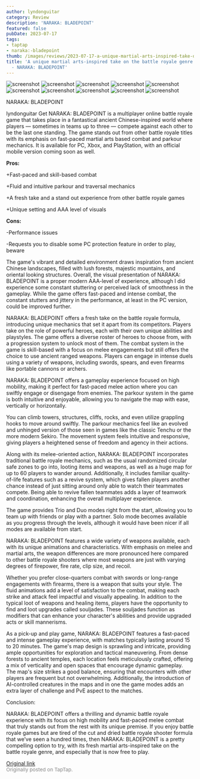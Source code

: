 ```yaml
---
author: lyndonguitar
category: Review
description: 'NARAKA: BLADEPOINT'
featured: false
pubDate: 2023-07-17
tags:
- taptap
- naraka:-bladepoint
thumb: /images/reviews/2023-07-17-a-unique-martial-arts-inspired-take-on-the-battle-royale-genre--full-review---naraka-blad-0.avif
title: 'A unique martial arts-inspired take on the battle royale genre | Full Review
  - NARAKA: BLADEPOINT'
---
```


<div class="gallery">
  <img src="/images/reviews/2023-07-17-a-unique-martial-arts-inspired-take-on-the-battle-royale-genre--full-review---naraka-blad-0.avif" alt="screenshot" />
  <img src="/images/reviews/2023-07-17-a-unique-martial-arts-inspired-take-on-the-battle-royale-genre--full-review---naraka-blad-1.avif" alt="screenshot" />
  <img src="/images/reviews/2023-07-17-a-unique-martial-arts-inspired-take-on-the-battle-royale-genre--full-review---naraka-blad-2.avif" alt="screenshot" />
  <img src="/images/reviews/2023-07-17-a-unique-martial-arts-inspired-take-on-the-battle-royale-genre--full-review---naraka-blad-3.avif" alt="screenshot" />
  <img src="/images/reviews/2023-07-17-a-unique-martial-arts-inspired-take-on-the-battle-royale-genre--full-review---naraka-blad-4.avif" alt="screenshot" />
  <img src="/images/reviews/2023-07-17-a-unique-martial-arts-inspired-take-on-the-battle-royale-genre--full-review---naraka-blad-5.avif" alt="screenshot" />
  <img src="/images/reviews/2023-07-17-a-unique-martial-arts-inspired-take-on-the-battle-royale-genre--full-review---naraka-blad-6.avif" alt="screenshot" />
  <img src="/images/reviews/2023-07-17-a-unique-martial-arts-inspired-take-on-the-battle-royale-genre--full-review---naraka-blad-7.avif" alt="screenshot" />
  <img src="/images/reviews/2023-07-17-a-unique-martial-arts-inspired-take-on-the-battle-royale-genre--full-review---naraka-blad-8.avif" alt="screenshot" />
  <img src="/images/reviews/2023-07-17-a-unique-martial-arts-inspired-take-on-the-battle-royale-genre--full-review---naraka-blad-9.avif" alt="screenshot" />
</div>

NARAKA: BLADEPOINT

lyndonguitar
Get
NARAKA: BLADEPOINT is a multiplayer online battle royale game that takes place in a fantastical ancient Chinese-inspired world where players — sometimes in teams up to three — compete against each other to be the last one standing. The game stands out from other battle royale titles with its emphasis on fast-paced martial arts based combat and parkour mechanics. It is available for PC, Xbox, and PlayStation, with an official mobile version coming soon as well.


**Pros:**


+Fast-paced and skill-based combat

+Fluid and intuitive parkour and traversal mechanics

+A fresh take and a stand out experience from other battle royale games

+Unique setting and AAA level of visuals


**Cons:**


-Performance issues

-Requests you to disable some PC protection feature in order to play, beware

The game's vibrant and detailed environment draws inspiration from ancient Chinese landscapes, filled with lush forests, majestic mountains, and oriental looking structures. Overall, the visual presentation of NARAKA: BLADEPOINT is a proper modern AAA-level of experience, although I did experience some constant stuttering or perceived lack of smoothness in the gameplay. While the game offers fast-paced and intense combat, the constant stutters and jittery in the performance, at least in the PC version, could be improved further.

NARAKA: BLADEPOINT offers a fresh take on the battle royale formula, introducing unique mechanics that set it apart from its competitors. Players take on the role of powerful heroes, each with their own unique abilities and playstyles. The game offers a diverse roster of heroes to choose from, with a progression system to unlock most of them. The combat system in the game is skill-based with a focus on melee engagements but still offers the choice to use ancient ranged weapons. Players can engage in intense duels using a variety of weapons, including swords, spears, and even firearms like portable cannons or archers.

NARAKA: BLADEPOINT offers a gameplay experience focused on high mobility, making it perfect for fast-paced melee action where you can swiftly engage or disengage from enemies. The parkour system in the game is both intuitive and enjoyable, allowing you to navigate the map with ease, vertically or horizontally.

You can climb towers, structures, cliffs, rocks, and even utilize grappling hooks to move around swiftly. The parkour mechanics feel like an evolved and unhinged version of those seen in games like the classic Tenchu or the more modern Sekiro. The movement system feels intuitive and responsive, giving players a heightened sense of freedom and agency in their actions.

Along with its melee-oriented action, NARAKA: BLADEPOINT incorporates traditional battle royale mechanics, such as the usual randomized circular safe zones to go into, looting items and weapons, as well as a huge map for up to 60 players to wander around. Additionally, it includes familiar quality-of-life features such as a revive system, which gives fallen players another chance instead of just sitting around only able to watch their teammates compete. Being able to revive fallen teammates adds a layer of teamwork and coordination, enhancing the overall multiplayer experience.

The game provides Trio and Duo modes right from the start, allowing you to team up with friends or play with a partner. Solo mode becomes available as you progress through the levels, although it would have been nicer if all modes are available from start.

NARAKA: BLADEPOINT features a wide variety of weapons available, each with its unique animations and characteristics. With emphasis on melee and martial arts, the weapon differences are more pronounced here compared to other battle royale shooters where most weapons are just with varying degrees of firepower, fire rate, clip size, and recoil.

Whether you prefer close-quarters combat with swords or long-range engagements with firearms, there is a weapon that suits your style. The fluid animations add a level of satisfaction to the combat, making each strike and attack feel impactful and visually appealing. In addition to the typical loot of weapons and healing items, players have the opportunity to find and loot upgrades called souljades. These souljades function as modifiers that can enhance your character's abilities and provide upgraded acts or skill mannerisms.

As a pick-up and play game, NARAKA: BLADEPOINT features a fast-paced and intense gameplay experience, with matches typically lasting around 15 to 20 minutes. The game's map design is sprawling and intricate, providing ample opportunities for exploration and tactical maneuvering. From dense forests to ancient temples, each location feels meticulously crafted, offering a mix of verticality and open spaces that encourage dynamic gameplay. The map's size strikes a good balance, ensuring that encounters with other players are frequent but not overwhelming. Additionally, the introduction of AI-controlled creatures in the maps and in one the game modes adds an extra layer of challenge and PvE aspect to the matches.

Conclusion:

NARAKA: BLADEPOINT offers a thrilling and dynamic battle royale experience with its focus on high mobility and fast-paced melee combat that truly stands out from the rest with its unique premise. If you enjoy battle royale games but are tired of the cut and dried battle royale shooter formula that we’ve seen a hundred times, then NARAKA: BLADEPOINT is a pretty compelling option to try, with its fresh martial arts-inspired take on the battle royale genre, and especially that is now free to play.

[Original link](https://m.taptap.io/post/6012973?share_id=710001d67361&utm_medium=share&utm_source=discord)<br><span style="font-size: 0.95em; color: #888;">Originally posted on TapTap.</span>